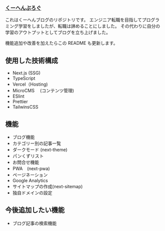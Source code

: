### [くーへんぶろぐ](https://kuchen-blog.net/)

これはくーへんブログのリポジトリです。
エンジニア転職を目指してプログラミング学習をしましたが、転職は諦めることにしました。
その代わりに自分の学習のアウトプットとしてブログを立ち上げました。

機能追加や改善を加えたらこの README も更新します。

## 使用した技術構成

- Next.js (SSG)
- TypeScript
- Vercel（Hosting)
- MicroCMS 　(コンテンツ管理)
- ESlint
- Prettier
- TailwinsCSS

## 機能

- ブログ機能
- カテゴリー別の記事一覧
- ダークモード (next-theme)
- パンくずリスト
- お問合せ機能
- PWA　(next-pwa)
- ページネーション
- Google Analytics
- サイトマップの作成(next-sitemap)
- 独自ドメインの設定

## 今後追加したい機能

- ブログ記事の検索機能

